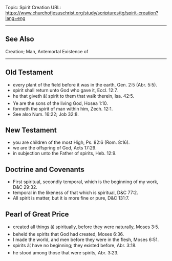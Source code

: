 Topic: Spirit Creation
URL: https://www.churchofjesuschrist.org/study/scriptures/tg/spirit-creation?lang=eng

---

## See Also

Creation; Man, Antemortal Existence of

---

## Old Testament

- every plant of the field before it was in the earth, Gen. 2:5 (Abr. 5:5).
- spirit shall return unto God who gave it, Eccl. 12:7.
- he that giveth â¦ spirit to them that walk therein, Isa. 42:5.
- Ye are the sons of the living God, Hosea 1:10.
- formeth the spirit of man within him, Zech. 12:1.
- See also Num. 16:22; Job 32:8.

## New Testament

- you are children of the most High, Ps. 82:6 (Rom. 8:16).
- we are the offspring of God, Acts 17:29.
- in subjection unto the Father of spirits, Heb. 12:9.

## Doctrine and Covenants

- First spiritual, secondly temporal, which is the beginning of my work, D&C 29:32.
- temporal in the likeness of that which is spiritual, D&C 77:2.
- All spirit is matter, but it is more fine or pure, D&C 131:7.

## Pearl of Great Price

- created all things â¦ spiritually, before they were naturally, Moses 3:5.
- beheld the spirits that God had created, Moses 6:36.
- I made the world, and men before they were in the flesh, Moses 6:51.
- spirits â¦ have no beginning; they existed before, Abr. 3:18.
- he stood among those that were spirits, Abr. 3:23.

